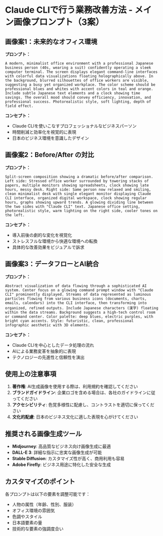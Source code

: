 # Claude CLIで行う業務改善方法 - メイン画像プロンプト（3案）

## 画像案1：未来的なオフィス環境

**プロンプト：**
```
A modern, minimalist office environment with a professional Japanese business person (40s, wearing a suit) confidently operating a sleek computer terminal. The screen displays elegant command-line interfaces with colorful data visualizations floating holographically above. In the background, blurred silhouettes of office workers are visible, suggesting a busy yet organized workplace. The color scheme should be professional blues and whites with accent colors in teal and orange. Include subtle Japanese text elements and a clock showing time savings. The overall mood should convey efficiency, innovation, and professional success. Photorealistic style, soft lighting, depth of field effect.
```

**コンセプト：**
- Claude CLIを使いこなすプロフェッショナルなビジネスパーソン
- 時間削減と効率化を視覚的に表現
- 日本のビジネス環境を意識したデザイン

## 画像案2：Before/After の対比

**プロンプト：**
```
Split-screen composition showing a dramatic before/after comparison. Left side: Stressed office worker surrounded by towering stacks of papers, multiple monitors showing spreadsheets, clock showing late hours, messy desk. Right side: Same person now relaxed and smiling, clean minimalist desk with single elegant monitor displaying Claude CLI interface, organized digital workspace, clock showing regular hours, graphs showing upward trends. A glowing dividing line between the two sides with "Claude CLI" text. Japanese office setting, photorealistic style, warm lighting on the right side, cooler tones on the left.
```

**コンセプト：**
- 導入前後の劇的な変化を視覚化
- ストレスフルな環境から快適な環境への転換
- 具体的な改善効果をビジュアルで訴求

## 画像案3：データフローとAI統合

**プロンプト：**
```
Abstract visualization of data flowing through a sophisticated AI system. Center focus on a glowing command prompt window with "Claude CLI" prominently displayed. Streams of data represented as luminous particles flowing from various business icons (documents, charts, emails, calendars) into the CLI interface, then transforming into organized, refined outputs. Include Japanese characters (漢字) floating within the data streams. Background suggests a high-tech control room or command center. Color palette: deep blues, electric purples, with bright cyan accents. Style: futuristic, clean, professional infographic aesthetic with 3D elements.
```

**コンセプト：**
- Claude CLIを中心としたデータ処理の流れ
- AIによる業務変革を抽象的に表現
- テクノロジーの先進性と信頼性を演出

## 使用上の注意事項

1. **著作権**: AI生成画像を使用する際は、利用規約を確認してください
2. **ブランドガイドライン**: 企業ロゴを含める場合は、各社のガイドラインに従ってください
3. **アクセシビリティ**: 色覚多様性に配慮し、コントラストを適切に保ってください
4. **文化的配慮**: 日本のビジネス文化に適した表現を心がけてください

## 推奨される画像生成ツール

- **Midjourney**: 高品質なビジネス向け画像生成に最適
- **DALL-E 3**: 詳細な指示に忠実な画像生成が可能
- **Stable Diffusion**: カスタマイズ性が高く、商用利用も容易
- **Adobe Firefly**: ビジネス用途に特化した安全な生成

## カスタマイズのポイント

各プロンプトは以下の要素を調整可能です：
- 人物の属性（年齢、性別、服装）
- オフィス環境の雰囲気
- 色調やスタイル
- 日本語要素の量
- 技術的な要素の強調度合い